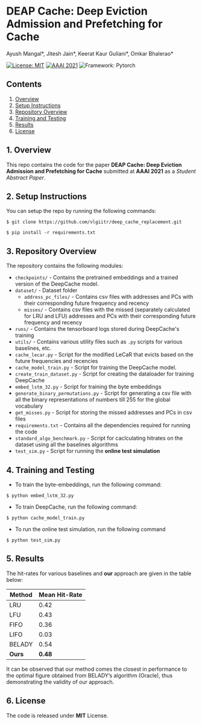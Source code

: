 # DEAP Cache: Deep Eviction Admission and Prefetching for Cache
Ayush Mangal*, Jitesh Jain*, Keerat Kaur Guliani*, Omkar Bhalerao*

[![License: MIT](https://img.shields.io/badge/License-MIT-blue.svg)](https://opensource.org/licenses/MIT)
[![AAAI 2021](https://img.shields.io/badge/Conference-AAAI-brightgreen.svg)](https://aaai.org/Conferences/AAAI-21/student-abstract-call/)
![Framework: Pytorch](https://img.shields.io/badge/Framework-Pytorch-orange.svg)

## Contents
1. [Overview](#1-overview)
2. [Setup Instructions](#2-setup-instructions)
3. [Repository Overview](#3-repository-overview)
4. [Training and Testing](#4-training-and-testing)
5. [Results](#5-results)
6. [License](#6-license)

## 1. Overview

This repo contains the code for the paper **DEAP Cache: Deep Eviction Admission and Prefetching for Cache** submitted at **AAAI 2021** as a *Student Abstract Paper*.

## 2. Setup Instructions

You can setup the repo by running the following commands:
```
$ git clone https://github.com/vlgiitr/deep_cache_replacement.git

$ pip install -r requirements.txt
```

## 3. Repository Overview

The repository contains the following modules:

- `checkpoints/` - Contains the pretrained embeddings and a trained version of the DeepCache model.
- `dataset/` - Dataset folder
    - `address_pc_files/` - Contains csv files with addresses and PCs with their corresponding future frequency and recency
    - `misses/` - Contains csv files with the missed (separately calculated for LRU and LFU) addresses and PCs with their corresponding future frequency and recency
- `runs/`  - Contains the tensorboard logs stored during DeepCache's training
- `utils/` - Contains various utility files such as `.py` scripts for various baselines, etc. 
- `cache_lecar.py` - Script for the modified LeCaR that evicts based on the future frequencies and recencies 
- `cache_model_train.py` - Script for training the DeepCache model.
- `create_train_dataset.py` - Script for creating the dataloader for training DeepCache
- `embed_lstm_32.py` - Script for training the byte embeddings 
- `generate_binary_permutations.py` - Script for generating a csv file with all the binary representations of numbers till 255 for the global vocabulary
- `get_misses.py` - Script for storing the missed addresses and PCs in csv files
- `requirements.txt` - Contains all the dependencies required for running the code
- `standard_algo_benchmark.py` - Script for caclculating hitrates on the dataset using all the baselines algorithms
- `test_sim.py` - Script for running the **online test simulation**

## 4. Training and Testing

- To train the byte-embeddings, run the following command:
```
$ python embed_lstm_32.py 
```
- To train DeepCache, run the following command:
```
$ python cache_model_train.py
```
- To run the online test simulation, run the following command
```
$ python test_sim.py
```

## 5. Results

The hit-rates for various baselines and **our** approach are given in the table below:

| Method  | Mean Hit-Rate |
| ------- | ------------- |
| LRU     | 0.42          |
| LFU     | 0.43          |
| FIFO    | 0.36          |
| LIFO    | 0.03          |
| BELADY  | 0.54          |
| **Ours**| **0.48**      |

It can be observed that our method comes the closest in performance to the optimal figure obtained from BELADY’s algorithm (Oracle), thus demonstrating the validity of our approach.

## 6. License

The code is released under **MIT** License.
